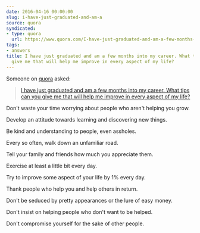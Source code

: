 ```yaml
---
date: 2016-04-16 00:00:00
slug: i-have-just-graduated-and-am-a
source: quora
syndicated:
- type: quora
  url: https://www.quora.com/I-have-just-graduated-and-am-a-few-months-into-my-career-What-tips-can-you-give-me-that-will-help-me-improve-in-every-aspect-of-my-life/answer/Roy-Tang
tags:
- answers
title: I have just graduated and am a few months into my career. What tips can you
  give me that will help me improve in every aspect of my life?
---
```


Someone on [quora](https://quora.com) asked:

> [I have just graduated and am a few months into my career. What tips can you give me that will help me improve in every aspect of my life?](https://www.quora.com/I-have-just-graduated-and-am-a-few-months-into-my-career-What-tips-can-you-give-me-that-will-help-me-improve-in-every-aspect-of-my-life/answer/Roy-Tang)


Don't waste your time worrying about people who aren't helping you grow.

Develop an attitude towards learning and discovering new things.

Be kind and understanding to people, even assholes.

Every so often, walk down an unfamiliar road.

Tell your family and friends how much you appreciate them.

Exercise at least a little bit every day.

Try to improve some aspect of your life by 1% every day.

Thank people who help you and help others in return.

Don't be seduced by pretty appearances or the lure of easy money.

Don't insist on helping people who don't want to be helped.

Don't compromise yourself for the sake of other people.